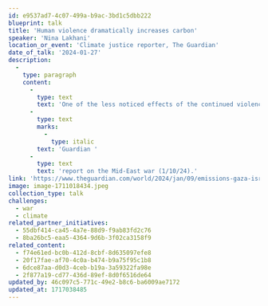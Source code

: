 ```yaml
---
id: e9537ad7-4c07-499a-b9ac-3bd1c5dbb222
blueprint: talk
title: 'Human violence dramatically increases carbon'
speaker: 'Nina Lakhani'
location_or_event: 'Climate justice reporter, The Guardian'
date_of_talk: '2024-01-27'
description:
  -
    type: paragraph
    content:
      -
        type: text
        text: 'One of the less noticed effects of the continued violence of the human species is to dramatically effect carbon release into the Earth’s atmosphere, as in this recent '
      -
        type: text
        marks:
          -
            type: italic
        text: 'Guardian '
      -
        type: text
        text: 'report on the Mid-East war (1/10/24).'
link: 'https://www.theguardian.com/world/2024/jan/09/emissions-gaza-israel-hamas-war-climate-change?CMP=oth_b-aplnews_d-1'
image: image-1711018434.jpeg
collection_type: talk
challenges:
  - war
  - climate
related_partner_initiatives:
  - 55dbf414-ca45-4a7e-88d9-f9ab83fd2c76
  - 8ba26bc5-eaa5-4364-9d6b-3f02ca3158f9
related_content:
  - f74e61ed-bc0b-412d-8cbf-8d635097efe8
  - 20f17fae-af70-4c0a-b474-b9a75f95c1b8
  - 6dce87aa-d0d3-4ceb-b19a-3a59322fa98e
  - 2f877a19-cd77-436d-89ef-8d0f6516de64
updated_by: 46c097c5-771c-49e2-b8c6-ba6009ae7172
updated_at: 1717038485
---
```

